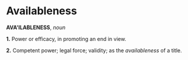 # Availableness

**AVA'ILABLENESS**, _noun_

**1.** Power or efficacy, in promoting an end in view.

**2.** Competent power; legal force; validity; as the _availableness_ of a title.